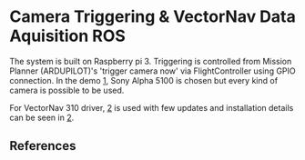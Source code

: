 Camera Triggering & VectorNav Data Aquisition ROS
====================

The system is built on Raspberry pi 3. 
Triggering is controlled from Mission Planner (ARDUPILOT)'s 'trigger camera now' via FlightController using GPIO connection.
In the demo [1], Sony Alpha 5100 is chosen but every kind of camera is possible to be used.

For VectorNav 310 driver, [2] is used with few updates and installation details can be seen in [2]. 


References 
----------

[1]: https://youtu.be/idrXhe1rn2M
[2]: https://github.com/dawonn/vectornav "Vectornav ROS Driver"
[3]: http://wiki.ros.org/ROS/Tutorials/InstallingandConfiguringROSEnvironment "ROS Workspace Tutorial"





